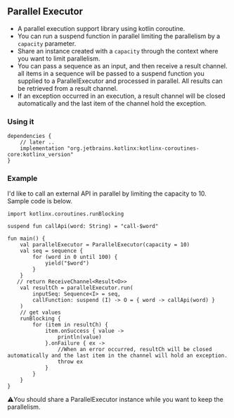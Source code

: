 ## Parallel Executor
+ A parallel execution support library using kotlin coroutine.
+ You can run a suspend function in parallel limiting the parallelism by a `capacity` parameter.
+ Share an instance created with a `capacity` through the context where you want to limit parallelism.
+ You can pass a sequence as an input, and then receive a result channel. all items in a sequence will be passed to a suspend function you supplied to a ParallelExecutor and processed in parallel. All results can be retrieved from a result channel.
+ If an exception occurred in an execution, a result channel will be closed automatically and the last item of the channel hold the exception. 
### Using it
```
dependencies {
    // later ..
    implementation "org.jetbrains.kotlinx:kotlinx-coroutines-core:kotlinx_version"
}
```

### Example
I'd like to call an external API in parallel by limiting the capacity to 10. Sample code is below.
```
import kotlinx.coroutines.runBlocking

suspend fun callApi(word: String) = "call-$word"

fun main() {
    val parallelExecutor = ParallelExecutor(capacity = 10)    
    val seq = sequence {
        for (word in 0 until 100) {
            yield("$word")
        }
    }
   // return ReceiveChannel<Result<O>>
    val resultCh = parallelExecutor.run(
        inputSeq: Sequence<I> = seq,
        callFunction: suspend (I) -> O = { word -> callApi(word) }
    )
    // get values
    runBlocking {
        for (item in resultCh) {
            item.onSuccess { value ->
                println(value)
            }.onFailure { ex ->
                //When an error occurred, resultCh will be closed automatically and the last item in the channel will hold an exception.
                throw ex
            }
        }
    }
}
```

⚠︎You should share a ParallelExecutor instance while you want to keep the parallelism. 

